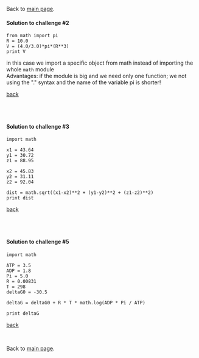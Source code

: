 Back to [main page](../index.md).
#### Solution to challenge #2
```
from math import pi
R = 10.0
V = (4.0/3.0)*pi*(R**3)
print V
```
in this case we import a specific object from math instead of importing the whole `math` module <br>
Advantages: if the module is big and we need only one  function; we not using the "." syntax and the name of the variable pi is shorter!  

<a href="https://github.com/ELIXIR-ITA-training/python_course/blob/master/day1/2-Pythonshell/pythonshell.md#challenge-2
">back<a/>

<br>
<br>

#### Solution to challenge #3
```
import math

x1 = 43.64
y1 = 30.72
z1 = 88.95

x2 = 45.83
y2 = 31.11
z2 = 92.04

dist = math.sqrt((x1-x2)**2 + (y1-y2)**2 + (z1-z2)**2)
print dist
```
<a href="https://github.com/ELIXIR-ITA-training/python_course/blob/master/day1/2-Pythonshell/pythonshell.md#challenge-3
">back<a/>

<br>
<br>

#### Solution to challenge #5
```
import math

ATP = 3.5
ADP = 1.8
Pi = 5.0
R = 0.00831
T = 298
deltaG0 = -30.5

deltaG = deltaG0 + R * T * math.log(ADP * Pi / ATP)

print deltaG
```
<a href="https://github.com/ELIXIR-ITA-training/python_course/blob/master/day1/2-Pythonshell/pythonshell.md#challenge-5
">back<a/>

<br>

Back to [main page](../index.md).

